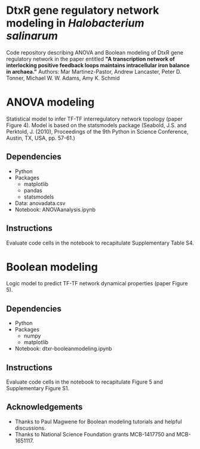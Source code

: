 # DtxR gene regulatory network modeling in *Halobacterium salinarum*

Code repository describing ANOVA and Boolean modeling of DtxR gene regulatory network in the paper entitled **"A transcription network of interlocking positive feedback loops maintains intracellular iron balance in archaea."** Authors: Mar Martinez-Pastor, Andrew Lancaster, Peter D. Tonner, Michael W. W. Adams, Amy K. Schmid


# ANOVA modeling
Statistical model to infer TF-TF interregulatory network topology (paper Figure 4). Model is based on the statsmodels package (Seabold, J.S. and Perktold, J. (2010), Proceedings of the 9th Python in Science Conference, Austin, TX, USA, pp. 57-61.)

## Dependencies
- Python
- Packages
  - matplotlib
  - pandas
  - statsmodels
- Data: anovadata.csv
- Notebook: ANOVAanalysis.ipynb

## Instructions 
Evaluate code cells in the notebook to recapitulate Supplementary Table S4. 

# Boolean modeling
Logic model to predict TF-TF network dynamical properties (paper Figure 5). 
## Dependencies
- Python
- Packages
    - numpy 
    - matplotlib
- Notebook: dtxr-booleanmodeling.ipynb 

## Instructions
Evaluate code cells in the notebook to recapitulate Figure 5 and Supplementary Figure S1.

## Acknowledgements
- Thanks to Paul Magwene for Boolean modeling tutorials and helpful discussions.
- Thanks to National Science Foundation grants MCB-1417750 and MCB-1651117.



